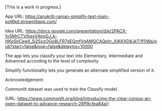 [This is a work in progress.]

App URL: https://anukriti-ranjan-simplify-text-main-pot6kd.streamlitapp.com/

Idea URL: https://docs.google.com/presentation/d/e/2PACX-1vSMrCTVihqxV4poGJ_k-HKpSnCewlI_5i2SxzOGo8LFR7gEQmfVqAMQCAQphr_XiKKXD8JkTi1f1iWa/pub?start=false&loop=false&delayms=10000


The app lets you classify your text into Elementary, Intermediate and Advanced according to the level of complexity.

Simplify functionality lets you generate an alternate simplified version of it.


Acknowledgement:

Commonlit dataset was used to train the Classify model.

(URL: https://www.commonlit.org/blog/introducing-the-clear-corpus-an-open-dataset-to-advance-research-28ff8cfea84a/)
